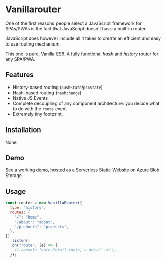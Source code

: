 # Vanillarouter

One of the first reasons people select a JavaScript framework for SPAs/PWAs is the fact that JavaScript doesn't have a built-in router.

JavaScript does however include all it takes to create an efficient and easy to use routing mechanism.

This one is pure, Vanilla ES6. A fully functional _hash_ and _history_ router for any SPA/PWA.

## Features

- History-based routing (`pushState`/`popState`)
- Hash-based routing (`hashchange`)
- Native JS Events
- Complete decoupling of any component architecture: you decide what to do with the `route` event
- Extremely tiny footprint.

## Installation

None

## Demo

See a working [demo](https://vanillaroute.z6.web.core.windows.net/), hosted as a Serverless Static Website on Azure Blob Storage.

## Usage

```js
const router = new VanillaRouter({
  type: "history",
  routes: {
    "/": "home",
    "/about": "about",
    "/products": "products",
  },
})
  .listen()
  .on("route", (e) => {
    // console.log(e.detail.route, e.detail.url);
  });
```

